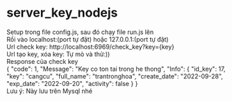 # server_key_nodejs
Setup trong file config.js, sau đó chạy file run.js lên<br>
Rồi vào localhost:(port tự đặt) hoặc 127.0.0.1:(port tự đặt)<br>
Url check key: http://localhost:6969/check_key?key={key}<br>
Url tạo key, xóa key: Tự mò và thử:))<br>
Response của check key<br>
{
  "code": 1,
  "Message": "Key co ton tai trong he thong",
  "Info": {
    "id_key": 17,
    "key": "cangcu",
    "full_name": "trantronghoa",
    "create_date": "2022-09-28",
    "exp_date": "2022-09-20",
    "activity": false
  }
}
<br>
Lưu ý: Này lưu trên Mysql nhé<br>
